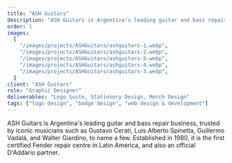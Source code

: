 ```yaml
---
title: "ASH Guitars"
description: "ASH Guitars is Argentina's leading guitar and bass repair business, trusted by iconic musicians such as Gustavo Cerati, Luis Alberto Spinetta, Guillermo Vadalá, and Walter Giardino, to name a few. Established in 1980, ASH Guitars is the first certified Fender repair centre in Latin America, and also an official D'Addario partner."
order: 1
images:
  [
    "/images/projects/ASHGuitars/ashguitars-1.webp",
    "/images/projects/ASHGuitars/ashguitars-2.webp",
    "/images/projects/ASHGuitars/ashguitars-5.webp",
    "/images/projects/ASHGuitars/ashguitars-4.webp",
    "/images/projects/ASHGuitars/ashguitars-3.webp",
  ]
client: "ASH Guitars"
role: "Graphic Designer"
deliverables: "Logo Suite, Stationery Design, Merch Design"
tags: ["logo design", "badge design", "web design & development"]
---
```


ASH Guitars is Argentina's leading guitar and bass repair business, trusted by iconic musicians such as Gustavo Cerati, Luis Alberto Spinetta, Guillermo Vadalá, and Walter Giardino, to name a few. Established in 1980, it is the first certified Fender repair centre in Latin America, and also an official D'Addario partner.

<!--
I refreshed their visual identity by modernising the original 1980s logo while preserving signature elements such as the six dots beside the "A", which symbolise a guitar headstock.

Additionally, I designed badge-style graphics for merch, and designed and developed a responsive one-page website that has increased their service inquiries and gained them a notable number of new clients. -->
